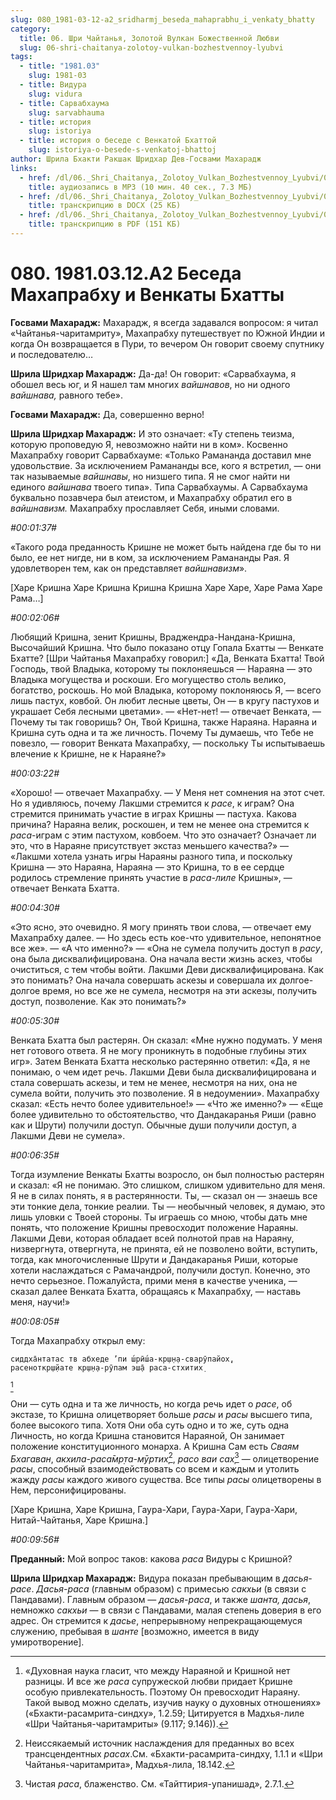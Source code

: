 ```yaml
---
slug: 080_1981-03-12-a2_sridharmj_beseda_mahaprabhu_i_venkaty_bhatty
category:
  title: 06. Шри Чайтанья, Золотой Вулкан Божественной Любви
  slug: 06-shri-chaitanya-zolotoy-vulkan-bozhestvennoy-lyubvi
tags:
  - title: "1981.03"
    slug: 1981-03
  - title: Видура
    slug: vidura
  - title: Сарвабхаума
    slug: sarvabhauma
  - title: история
    slug: istoriya
  - title: история о беседе с Венкатой Бхаттой
    slug: istoriya-o-besede-s-venkatoj-bhattoj
author: Шрила Бхакти Ракшак Шридхар Дев-Госвами Махарадж
links:
  - href: /dl/06._Shri_Chaitanya,_Zolotoy_Vulkan_Bozhestvennoy_Lyubvi/080_1981.03.12.A2_SridharMj_Beseda_Mahaprabhu_i_Venkaty_Bhatty.mp3
    title: аудиозапись в MP3 (10 мин. 40 сек., 7.3 МБ)
  - href: /dl/06._Shri_Chaitanya,_Zolotoy_Vulkan_Bozhestvennoy_Lyubvi/080_1981.03.12.A2_SridharMj_Beseda_Mahaprabhu_i_Venkaty_Bhatty.docx
    title: транскрипцию в DOCX (25 КБ)
  - href: /dl/06._Shri_Chaitanya,_Zolotoy_Vulkan_Bozhestvennoy_Lyubvi/080_1981.03.12.A2_SridharMj_Beseda_Mahaprabhu_i_Venkaty_Bhatty.pdf
    title: транскрипцию в PDF (151 КБ)
---
```


# 080. 1981.03.12.A2 Беседа Махапрабху и Венкаты Бхатты

**Госвами Махарадж:** Махарадж, я всегда задавался вопросом: я читал «Чайтанья-чаритамриту», Махапрабху путешествует по Южной Индии и когда Он возвращается в Пури, то вечером Он говорит своему спутнику и последователю…

**Шрила Шридхар Махарадж:** Да-да! Он говорит: «Сарвабхаума, я обошел весь юг, и Я нашел там многих *вайшнавов*, но ни одного *вайшнава,* равного тебе».

**Госвами Махарадж:** Да, совершенно верно!

**Шрила Шридхар Махарадж:** И это означает: «Ту степень теизма, которую проповедую Я, невозможно найти ни в ком». Косвенно Махапрабху говорит Сарвабхауме: «Только Рамананда доставил мне удовольствие. За исключением Рамананды все, кого я встретил, — они так называемые *вайшнавы*, но низшего типа. Я не смог найти ни единого *вайшнава* твоего типа». Типа Сарвабхаумы. А Сарвабхаума буквально позавчера был атеистом, и Махапрабху обратил его в *вайшнавизм.* Махапрабху прославляет Себя, иными словами.

*#00:01:37#*

«Такого рода преданность Кришне не может быть найдена где бы то ни было, ее нет нигде, ни в ком, за исключением Рамананды Рая. Я удовлетворен тем, как он представляет *вайшнавизм*».

[Харе Кришна Харе Кришна Кришна Кришна Харе Харе, Харе Рама Харе Рама…]

*#00:02:06#*

Любящий Кришна, зенит Кришны, Враджендра-Нандана-Кришна, Высочайший Кришна. Что было показано отцу Гопала Бхатты — Венкате Бхатте? [Шри Чайтанья Махапрабху говорил:] «Да, Венката Бхатта! Твой Господь, твой Владыка, которому ты поклоняешься — Нараяна — это Владыка могущества и роскоши. Его могущество столь велико, богатство, роскошь. Но мой Владыка, которому поклоняюсь Я, — всего лишь пастух, ковбой. Он любит лесные цветы, Он — в кругу пастухов и украшает Себя лесными цветами». — «Нет-нет! — отвечает Венката, — Почему ты так говоришь? Он, Твой Кришна, также Нараяна. Нараяна и Кришна суть одна и та же личность. Почему Ты думаешь, что Тебе не повезло, — говорит Венката Махапрабху, — поскольку Ты испытываешь влечение к Кришне, не к Нараяне?»

*#00:03:22#*

«Хорошо! — отвечает Махапрабху. — У Меня нет сомнения на этот счет. Но я удивляюсь, почему Лакшми стремится к *расе*, к играм? Она стремится принимать участие в играх Кришны — пастуха. Какова причина? Нараяна велик, роскошен, и тем не менее она стремится к *раса*-играм с этим пастухом, ковбоем. Что это означает? Означает ли это, что в Нараяне присутствует экстаз меньшего качества?» — «Лакшми хотела узнать игры Нараяны разного типа, и поскольку Кришна — это Нараяна, Нараяна — это Кришна, то в ее сердце родилось стремление принять участие в *раса-лиле* Кришны», — отвечает Венката Бхатта.

*#00:04:30#*

«Это ясно, это очевидно. Я могу принять твои слова, — отвечает ему Махапрабху далее. — Но здесь есть кое-что удивительное, непонятное все же». — «А что именно?» — «Она не сумела получить доступ в *расу*, она была дисквалифицирована. Она начала вести жизнь аскез, чтобы очиститься, с тем чтобы войти. Лакшми Деви дисквалифицирована. Как это понимать? Она начала совершать аскезы и совершала их долгое-долгое время, но все же не сумела, несмотря на эти аскезы, получить доступ, позволение. Как это понимать?»

*#00:05:30#*

Венката Бхатта был растерян. Он сказал: «Мне нужно подумать. У меня нет готового ответа. Я не могу проникнуть в подобные глубины этих игр». Затем Венката Бхатта несколько растерянно ответил: «Да, я не понимаю, о чем идет речь. Лакшми Деви была дисквалифицирована и стала совершать аскезы, и тем не менее, несмотря на них, она не сумела войти, получить это позволение. Я в недоумении». Махапрабху сказал: «Есть нечто более удивительное!» — «Что же именно?» — «Еще более удивительно то обстоятельство, что Дандакаранья Риши (равно как и Шрути) получили доступ. Обычные души получили доступ, а Лакшми Деви не сумела».

*#00:06:35#*

Тогда изумление Венкаты Бхатты возросло, он был полностью растерян и сказал: «Я не понимаю. Это слишком, слишком удивительно для меня. Я не в силах понять, я в растерянности. Ты, — сказал он — знаешь все эти тонкие дела, тонкие реалии. Ты — необычный человек, я думаю, это лишь уловки с Твоей стороны. Ты играешь со мною, чтобы дать мне понять, что положение Кришны превосходит положение Нараяны. Лакшми Деви, которая обладает всей полнотой прав на Нараяну, низвергнута, отвергнута, не принята, ей не позволено войти, вступить, тогда, как многочисленные Шрути и Дандакаранья Риши, которые хотели наслаждаться с Рамачандрой, получили доступ. Конечно, это нечто серьезное. Пожалуйста, прими меня в качестве ученика, — сказал далее Венката Бхатта, обращаясь к Махапрабху, — наставь меня, научи!»

*#00:08:05#*

Тогда Махапрабху открыл ему:

    сиддха̄нтатас тв абхеде ’пи ш́рӣш́а-кр̣ш̣н̣а-сварӯпайох̣,
    расеноткр̣ш̣йате кр̣ш̣н̣а-рӯпам эш̣а̄ раса-стхитих̣
[^_ftn1]

Они — суть одна и та же личность, но когда речь идет о *расе*, об экстазе, то Кришна олицетворяет больше *расы* и *расы* высшего типа, более высокого типа. Хотя Они оба суть одно и то же, суть одна Личность, но когда Кришна становится Нараяной, Он занимает положение конституционного монарха. А Кришна Сам есть *Сваям Бхагаван*, *акхила-раса̄мр̣та-мӯртих̣*[^_ftn2], *расо ваи сах̣*[^_ftn3] — олицетворение *расы*, способный взаимодействовать со всем и каждым и утолить жажду *расы* каждого живого существа. Все типы *расы* олицетворены в Нем, персонифицированы.

[Харе Кришна, Харе Кришна, Гаура-Хари, Гаура-Хари, Гаура-Хари, Нитай-Чайтанья, Харе Кришна.]

*#00:09:56#*

**Преданный:** Мой вопрос таков: какова *раса* Видуры с Кришной?

**Шрила Шридхар Махарадж:** Видура показан пребывающим в *дасья-расе*. *Дасья-раса* (главным образом) с примесью *сакхьи* (в связи с Пандавами). Главным образом — *дасья-раса*, и также *шанта, дасья*, немножко *сакхьи* — в связи с Пандавами, малая степень доверия в его адрес. Он стремится к *дасье*, непрерывному непрекращающемуся служению, пребывая в *шанте* [возможно, имеется в виду умиротворение].



[^_ftn1]: «Духовная наука гласит, что между Нараяной и Кришной нет разницы. И все же *раса* супружеской любви придает Кришне особую привлекательность. Поэтому Он превосходит Нараяну. Такой вывод можно сделать, изучив науку о духовных отношениях» («Бхакти-расамрита-синдху», 1.2.59; Цитируется в Мадхья-лиле «Шри Чайтанья-чаритамриты» (9.117; 9.146)).

[^_ftn2]: Неиссякаемый источник наслаждения для преданных во всех трансцендентных *расах*.См. «Бхакти-расамрита-синдху, 1.1.1 и «Шри Чайтанья-чаритамрита», Мадхья-лила, 18.142.

[^_ftn3]: Чистая *раса*, блаженство. См. «Тайттирия-упанишад», 2.7.1.

